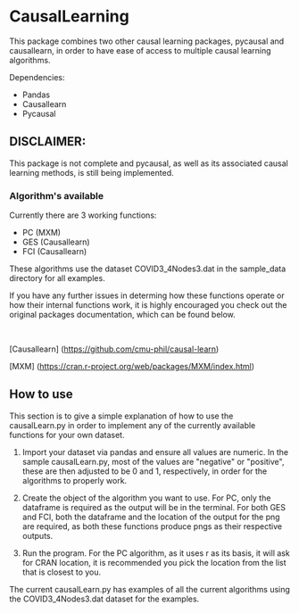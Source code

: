 # CausalLearning
This package combines two other causal learning packages, pycausal and causallearn, in order to have ease of access to multiple causal learning algorithms.

Dependencies:
- Pandas
- Causallearn
- Pycausal

## DISCLAIMER:

This package is not complete and pycausal, as well as its associated causal learning methods, is still being implemented.

### Algorithm's available

Currently there are 3 working functions:
- PC (MXM)
- GES (Causallearn)
- FCI (Causallearn)

These algorithms use the dataset COVID3_4Nodes3.dat in the sample_data directory for all examples.

If you have any further issues in determing how these functions operate or how their internal functions work, it is highly encouraged you check out the original packages documentation, which can be found below.

<br/>

[Causallearn] (https://github.com/cmu-phil/causal-learn)

[MXM] (https://cran.r-project.org/web/packages/MXM/index.html)

## How to use

This section is to give a simple explanation of how to use the causalLearn.py in order to implement any of the currently available functions for your own dataset.

1. Import your dataset via pandas and ensure all values are numeric. In the sample causalLearn.py, most of the values are "negative" or "positive", these are then adjusted to be 0 and 1, respectively, in order for the algorithms to properly work.

2. Create the object of the algorithm you want to use. For PC, only the dataframe is required as the output will be in the terminal. For both GES and FCI, both the dataframe and the location of the output for the png are required, as both these functions produce pngs as their respective outputs.

3. Run the program. For the PC algorithm, as it uses r as its basis, it will ask for CRAN location, it is recommended you pick the location from the list that is closest to you.

The current causalLearn.py has examples of all the current algorithms using the COVID3_4Nodes3.dat dataset for the examples.